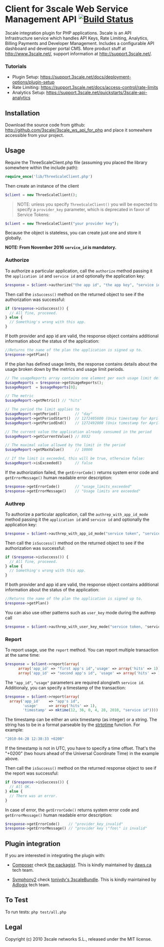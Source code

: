 # Client for 3scale Web Service Management API [![Build Status](https://secure.travis-ci.org/3scale/3scale_ws_api_for_php.png?branch=master)](http://travis-ci.org/3scale/3scale_ws_api_for_php)
3scale integration plugin for PHP applications. 3scale is an API Infrastructure service which handles API Keys, Rate Limiting, Analytics, Billing Payments and Developer Management. Includes a configurable API dashboard and developer portal CMS. More product stuff at http://www.3scale.net/, support information at http://support.3scale.net/.

### Tutorials
* Plugin Setup: https://support.3scale.net/docs/deployment-options/plugin-setup
* Rate Limiting: https://support.3scale.net/docs/access-control/rate-limits
* Analytics Setup: https://support.3scale.net/quickstarts/3scale-api-analytics

## Installation

Download the source code from github: http://github.com/3scale/3scale_ws_api_for_php and place it somewhere accessible from your project.

## Usage

Require the ThreeScaleClient.php file (assuming you placed the library somewhere within the
include path):

```php
require_once('lib/ThreeScaleClient.php')
```

Then create an instance of the client
```php
$client = new ThreeScaleClient();
```

> NOTE: unless you specify ```ThreeScaleClient()``` you will be expected to specify
a `provider_key` parameter, which is deprecated in favor of Service Tokens:
```php
$client = new ThreeScaleClient("your provider key");
```

Because the object is stateless, you can create just one and store it globally.

**NOTE: From November 2016 `service_id` is mandatory.**

### Authorize

To authorize a particular application, call the `authorize` method passing it the 
`application id` and `service id` and optionally the application key:

```php
$response = $client->authorize("the app id", "the app key", "service id");
```

Then call the `isSuccess()` method on the returned object to see if the authorization was
successful:

```php
if ($response->isSuccess()) {
  // All fine, proceeed.
} else {
  // Something's wrong with this app.
}
```

If both provider and app id are valid, the response object contains additional information about the status of the application:

```php
//Returns the name of the plan the application is signed up to.
$response->getPlan()
```

If the plan has defined usage limits, the response contains details about the usage broken down by the metrics and usage limit periods.

```php
// The usageReports array contains one element per each usage limit defined on the plan.
$usageReports = $response->getUsageReports();
$usageReport  = $usageReports[0];

// The metric
$usageReport->getMetric() // "hits"

// The period the limit applies to
$usageReport->getPeriod()       // "day"
$usageReport->getPeriodStart()  // 1272405600 (Unix timestamp for April 28, 2010, 00:00:00)
$usageReport->getPeriodEnd()    // 1272492000 (Unix timestamp for April 29, 2010, 00:00:00)

// The current value the application already consumed in the period
$usageReport->getCurrentValue() // 8032

// The maximal value allowed by the limit in the period
$usageReport->getMaxValue()     // 10000

// If the limit is exceeded, this will be true, otherwise false:
$usageReport->isExceeded()      // false
```

If the authorization failed, the `getErrorCode()` returns system error code and `getErrorMessage()` human readable error description:
 
```php    
$response->getErrorCode()       // "usage_limits_exceeded"
$response->getErrorMessage()    // "Usage limits are exceeded"
```

### Authrep

To authorize a particular application, call the `authrep_with_app_id_mode` method passing it the 
`application id` and `service id` and optionally the application key:

```php
$response = $client->authrep_with_app_id_mode("service token", "service id", "the app id", "the app key", array('method_name' => 1));
```

Then call the `isSuccess()` method on the returned object to see if the authorization was
successful:

```php
if ($response->isSuccess()) {
  // All fine, proceeed.
} else {
  // Something's wrong with this app.
}
```

If both provider and app id are valid, the response object contains additional information about the status of the application:

```php
//Returns the name of the plan the application is signed up to.
$response->getPlan()
```

You can also use other patterns such as `user_key` mode during the authrep call

```php
$response = $client->authrep_with_user_key_mode("service token, "service id", ""user_key", "service id", array('method_name' => 1));
```

### Report

To report usage, use the `report` method. You can report multiple transaction at the same time:

```php    
$response = $client->report(array(
      array('app_id' => "first app's id",'usage' => array('hits' => 1)),
      array('app_id' => "second app's id", 'usage' => array('hits' => 1))), "service id");
```

The `"app_id"`,  `"usage"` parameters are required alongiwth `service id`. Additionaly, you can specify a timestamp
of the transaction:

```php
$response = $client->report(array(
  array('app_id'    => "app's id",
        'usage'     => array('hits' => 1),
        'timestamp' => mktime(12, 36, 0, 4, 28, 2010, "service id"))));
```

The timestamp can be either an unix timestamp (as integer) or a string. The string has to be in a
format parseable by the [strtotime](http://php.net/manual/en/function.strtotime.php) function.
For example:

```php    
"2010-04-28 12:38:33 +0200"
```

If the timestamp is not in UTC, you have to specify a time offset. That's the "+0200" 
(two hours ahead of the Universal Coordinate Time) in the example above.

Then call the `isSuccess()` method on the returned response object to see if the report was
successful:

```php    
if ($response->isSuccess()) {
  // All OK.
} else {
  // There was an error.
}
```

In case of error, the `getErrorCode()` returns system error code and `getErrorMessage()`
human readable error description:

```php    
$response->getErrorCode()    // "provider_key_invalid"
$response->getErrorMessage() // "provider key \"foo\" is invalid"
```

## Plugin integration

If you are interested in integrating the plugin with:

* [Composer](http://getcomposer.org/) check [the packagist](https://packagist.org/packages/tdaws/3scale_ws_api_for_php). This is kindly maintained by [daws.ca](http://daws.ca) tech team.

* [Symphony2](http://symfony.com/) check [tonivdv's 3scaleBundle](https://github.com/tonivdv/3scaleBundle). This is kindly maintained by [Adlogix](http://www.adlogix.eu) tech team.

## To Test

To run tests: `php test/all.php`

## Legal

Copyright (c) 2010 3scale networks S.L., released under the MIT license.

